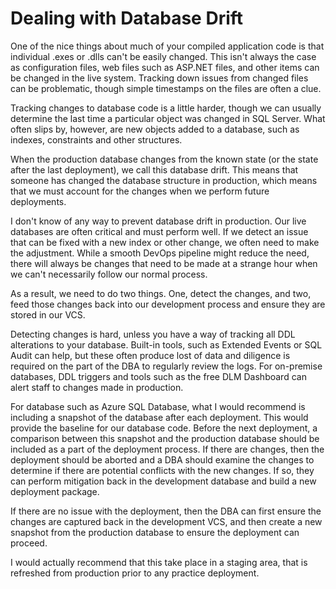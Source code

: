 # Dealing with Database Drift

One of the nice things about much of your compiled application code is that individual .exes or .dlls can't be easily changed. This isn't always the case as configuration files, web files such as ASP.NET files, and other items can be changed in the live system. Tracking down issues from changed files can be problematic, though simple timestamps on the files are often a clue.

Tracking changes to database code is a little harder, though we can usually determine the last time a particular object was changed in SQL Server. What often slips by, however, are new objects added to a database, such as indexes, constraints and other structures.

When the production database changes from the known state (or the state after the last deployment), we call this database drift. This means that someone has changed the database structure in production, which means that we must account for the changes when we perform future deployments.

I don't know of any way to prevent database drift in production. Our live databases are often critical and must perform well. If we detect an issue that can be fixed with a new index or other change, we often need to make the adjustment. While a smooth DevOps pipeline might reduce the need, there will always be changes that need to be made at a strange hour when we can't necessarily follow our normal process.

As a result, we need to do two things. One, detect the changes, and two, feed those changes back into our development process and ensure they are stored in our VCS.

Detecting changes is hard, unless you have a way of tracking all DDL alterations to your database. Built-in tools, such as Extended Events or SQL Audit can help, but these often produce lost of data and diligence is required on the part of the DBA to regularly review the logs. For on-premise databases, DDL triggers and tools such as the free DLM Dashboard can alert staff to changes made in production. 

For database such as Azure SQL Database, what I would recommend is including a snapshot of the database after each deployment. This would provide the baseline for our database code. Before the next deployment, a comparison between this snapshot and the production database should be included as a part of the deployment process. If there are changes, then the deployment should be aborted and a DBA should examine the changes to determine if there are potential conflicts with the new changes. If so, they can perform mitigation back in the development database and build a new deployment package. 

If there are no issue with the deployment, then the DBA can first ensure the changes are captured back in the development VCS, and then create a new snapshot from the production database to ensure the deployment can proceed.

I would actually recommend that this take place in a staging area, that is refreshed from production prior to any practice deployment.